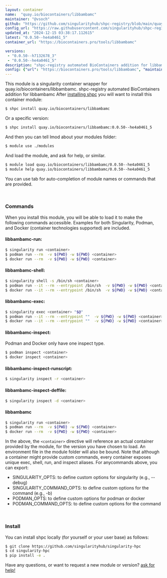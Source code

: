 ```yaml
---
layout: container
name:  "quay.io/biocontainers/libbambamc"
maintainer: "@vsoch"
github: "https://github.com/singularityhub/shpc-registry/blob/main/quay.io/biocontainers/libbambamc/container.yaml"
config_url: "https://raw.githubusercontent.com/singularityhub/shpc-registry/main/quay.io/biocontainers/libbambamc/container.yaml"
updated_at: "2024-12-15 03:38:17.112615"
latest: "0.0.50--he4a0461_5"
container_url: "https://biocontainers.pro/tools/libbambamc"

versions:
 - "0.0.50--h7132678_3"
 - "0.0.50--he4a0461_5"
description: "shpc-registry automated BioContainers addition for libbambamc"
config: {"url": "https://biocontainers.pro/tools/libbambamc", "maintainer": "@vsoch", "description": "shpc-registry automated BioContainers addition for libbambamc", "latest": {"0.0.50--he4a0461_5": "sha256:0d701fd1caf0ade504ecffeedbb95932d45f7693ca4a77c794f253920a0d3add"}, "tags": {"0.0.50--h7132678_3": "sha256:50404e5571b3e0e69017283966d2b1326673482a20298ad9c0c070ffa84782cb", "0.0.50--he4a0461_5": "sha256:0d701fd1caf0ade504ecffeedbb95932d45f7693ca4a77c794f253920a0d3add"}, "docker": "quay.io/biocontainers/libbambamc"}
---
```


This module is a singularity container wrapper for quay.io/biocontainers/libbambamc.
shpc-registry automated BioContainers addition for libbambamc
After [installing shpc](#install) you will want to install this container module:


```bash
$ shpc install quay.io/biocontainers/libbambamc
```

Or a specific version:

```bash
$ shpc install quay.io/biocontainers/libbambamc:0.0.50--he4a0461_5
```

And then you can tell lmod about your modules folder:

```bash
$ module use ./modules
```

And load the module, and ask for help, or similar.

```bash
$ module load quay.io/biocontainers/libbambamc/0.0.50--he4a0461_5
$ module help quay.io/biocontainers/libbambamc/0.0.50--he4a0461_5
```

You can use tab for auto-completion of module names or commands that are provided.

<br>

### Commands

When you install this module, you will be able to load it to make the following commands accessible.
Examples for both Singularity, Podman, and Docker (container technologies supported) are included.

#### libbambamc-run:

```bash
$ singularity run <container>
$ podman run --rm  -v ${PWD} -w ${PWD} <container>
$ docker run --rm  -v ${PWD} -w ${PWD} <container>
```

#### libbambamc-shell:

```bash
$ singularity shell -s /bin/sh <container>
$ podman run --it --rm --entrypoint /bin/sh  -v ${PWD} -w ${PWD} <container>
$ docker run --it --rm --entrypoint /bin/sh  -v ${PWD} -w ${PWD} <container>
```

#### libbambamc-exec:

```bash
$ singularity exec <container> "$@"
$ podman run --it --rm --entrypoint ""  -v ${PWD} -w ${PWD} <container> "$@"
$ docker run --it --rm --entrypoint ""  -v ${PWD} -w ${PWD} <container> "$@"
```

#### libbambamc-inspect:

Podman and Docker only have one inspect type.

```bash
$ podman inspect <container>
$ docker inspect <container>
```

#### libbambamc-inspect-runscript:

```bash
$ singularity inspect -r <container>
```

#### libbambamc-inspect-deffile:

```bash
$ singularity inspect -d <container>
```



#### libbambamc

```bash
$ singularity run <container>
$ podman run --rm  -v ${PWD} -w ${PWD} <container>
$ docker run --rm  -v ${PWD} -w ${PWD} <container>
```


In the above, the `<container>` directive will reference an actual container provided
by the module, for the version you have chosen to load. An environment file in the
module folder will also be bound. Note that although a container
might provide custom commands, every container exposes unique exec, shell, run, and
inspect aliases. For anycommands above, you can export:

 - SINGULARITY_OPTS: to define custom options for singularity (e.g., --debug)
 - SINGULARITY_COMMAND_OPTS: to define custom options for the command (e.g., -b)
 - PODMAN_OPTS: to define custom options for podman or docker
 - PODMAN_COMMAND_OPTS: to define custom options for the command

<br>

### Install

You can install shpc locally (for yourself or your user base) as follows:

```bash
$ git clone https://github.com/singularityhub/singularity-hpc
$ cd singularity-hpc
$ pip install -e .
```

Have any questions, or want to request a new module or version? [ask for help!](https://github.com/singularityhub/singularity-hpc/issues)